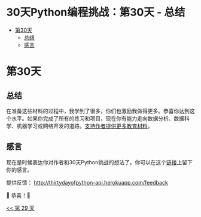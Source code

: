 # 30天Python编程挑战：第30天 - 总结

- [第30天](#第30天)
  - [总结](#总结)
  - [感言](#感言)

# 第30天

## 总结

在准备这些材料的过程中，我学到了很多，你们也激励我做得更多。恭喜你达到这个水平。如果你完成了所有的练习和项目，现在你有能力走向数据分析、数据科学、机器学习或网络开发的道路。[支持作者提供更多教育材料](https://www.paypal.com/paypalme/asabeneh)。

## 感言

现在是时候表达你对作者和30天Python挑战的想法了。你可以在这个[链接](https://www.asabeneh.com/testimonials)上留下你的感言。

提供反馈：
http://thirtydayofpython-api.herokuapp.com/feedback

🎉 恭喜！🎉

[<< 第 29 天](./29_building_API_cn.md) 